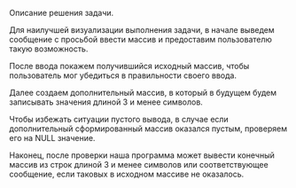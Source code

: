 Описание решения задачи.

Для наилучшей визуализации выполнения задачи, в начале выведем сообщение с просьбой ввести массив и предоставим пользователю такую возможность.

После ввода покажем получившийся исходный массив, чтобы пользователь мог убедиться в правильности своего ввода.

Далее создаем дополнительный массив, в который в будущем будем записывать значения длиной 3 и менее символов.

Чтобы избежать ситуации пустого вывода, в случае если дополнительный сформированный массив оказался пустым, проверяем его на NULL значение.

Наконец, после проверки наша программа может вывести конечный массив из строк длиной 3 и менее символов или соответствующее сообщение, если таковых в исходном массиве не оказалось. 


